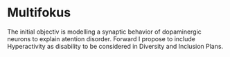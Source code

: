 # Multifokus
The initial objectiv is modelling a synaptic behavior of dopaminergic neurons to explain atention disorder.
Forward I propose to include Hyperactivity as disability to be considered in Diversity and Inclusion Plans.
